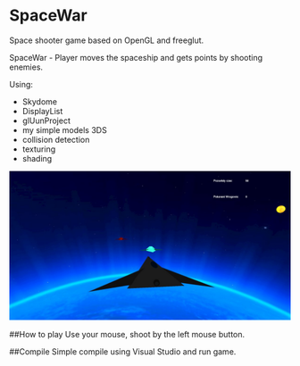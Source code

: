 # SpaceWar
Space shooter game based on OpenGL and freeglut.

SpaceWar - Player moves the spaceship and gets points by shooting enemies.

Using:
  * Skydome
  * DisplayList
  * glUunProject
  * my simple models 3DS
  * collision detection
  * texturing
  * shading

![alt text](https://github.com/micmr0/SpaceWar/blob/master/screen.jpg "Screen")


##How to play
Use your mouse, shoot by the left mouse button.
  
##Compile
Simple compile using Visual Studio and run game.
